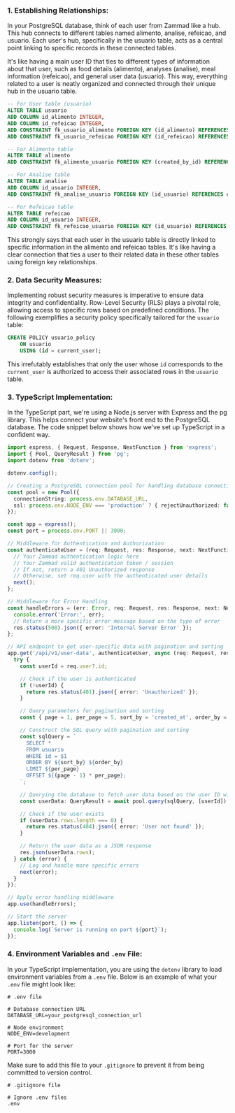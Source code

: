 ### 1. Establishing Relationships:

In your PostgreSQL database, think of each user from Zammad like a hub. This hub connects to different tables named alimento, analise, refeicao, and usuario. Each user's hub, specifically in the usuario table, acts as a central point linking to specific records in these connected tables.

It's like having a main user ID that ties to different types of information about that user, such as food details (alimento), analyses (analise), meal information (refeicao), and general user data (usuario). This way, everything related to a user is neatly organized and connected through their unique hub in the usuario table.

```sql
-- For User table (usuario)
ALTER TABLE usuario
ADD COLUMN id_alimento INTEGER,
ADD COLUMN id_refeicao INTEGER,
ADD CONSTRAINT fk_usuario_alimento FOREIGN KEY (id_alimento) REFERENCES alimento(id),
ADD CONSTRAINT fk_usuario_refeicao FOREIGN KEY (id_refeicao) REFERENCES refeicao(id);

-- For Alimento table
ALTER TABLE alimento
ADD CONSTRAINT fk_alimento_usuario FOREIGN KEY (created_by_id) REFERENCES usuario(id);

-- For Analise table
ALTER TABLE analise
ADD COLUMN id_usuario INTEGER,
ADD CONSTRAINT fk_analise_usuario FOREIGN KEY (id_usuario) REFERENCES usuario(id);

-- For Refeicao table
ALTER TABLE refeicao
ADD COLUMN id_usuario INTEGER,
ADD CONSTRAINT fk_refeicao_usuario FOREIGN KEY (id_usuario) REFERENCES usuario(id);

```

This strongly says that each user in the usuario table is directly linked to specific information in the alimento and refeicao tables. It's like having a clear connection that ties a user to their related data in these other tables using foreign key relationships.


### 2. Data Security Measures:

Implementing robust security measures is imperative to ensure data integrity and confidentiality. Row-Level Security (RLS) plays a pivotal role, allowing access to specific rows based on predefined conditions. The following exemplifies a security policy specifically tailored for the `usuario` table:

```sql
CREATE POLICY usuario_policy
    ON usuario
    USING (id = current_user);
```

This irrefutably establishes that only the user whose `id` corresponds to the `current_user` is authorized to access their associated rows in the `usuario` table.

### 3. TypeScript Implementation:

In the TypeScript part, we're using a Node.js server with Express and the pg library. This helps connect your website's front end to the PostgreSQL database. The code snippet below shows how we've set up TypeScript in a confident way.

```typescript
import express, { Request, Response, NextFunction } from 'express';
import { Pool, QueryResult } from 'pg';
import dotenv from 'dotenv';

dotenv.config();

// Creating a PostgreSQL connection pool for handling database connections
const pool = new Pool({
  connectionString: process.env.DATABASE_URL,
  ssl: process.env.NODE_ENV === 'production' ? { rejectUnauthorized: false } : false,
});

const app = express();
const port = process.env.PORT || 3000;

// Middleware for Authentication and Authorization
const authenticateUser = (req: Request, res: Response, next: NextFunction) => {
  // Your Zammad authentication logic here
  // Your Zammad valid authentication token / session
  // If not, return a 401 Unauthorized response
  // Otherwise, set req.user with the authenticated user details
  next();
};

// Middleware for Error Handling
const handleErrors = (err: Error, req: Request, res: Response, next: NextFunction) => {
  console.error('Error:', err);
  // Return a more specific error message based on the type of error
  res.status(500).json({ error: 'Internal Server Error' });
};

// API endpoint to get user-specific data with pagination and sorting
app.get('/api/v1/user-data', authenticateUser, async (req: Request, res: Response) => {
  try {
    const userId = req.user?.id;

    // Check if the user is authenticated
    if (!userId) {
      return res.status(401).json({ error: 'Unauthorized' });
    }

    // Query parameters for pagination and sorting
    const { page = 1, per_page = 5, sort_by = 'created_at', order_by = 'asc' } = req.query;

    // Construct the SQL query with pagination and sorting
    const sqlQuery = `
      SELECT *
      FROM usuario
      WHERE id = $1
      ORDER BY ${sort_by} ${order_by}
      LIMIT ${per_page}
      OFFSET ${(page - 1) * per_page};
    `;

    // Querying the database to fetch user data based on the user ID with pagination and sorting
    const userData: QueryResult = await pool.query(sqlQuery, [userId]);

    // Check if the user exists
    if (userData.rows.length === 0) {
      return res.status(404).json({ error: 'User not found' });
    }

    // Return the user data as a JSON response
    res.json(userData.rows);
  } catch (error) {
    // Log and handle more specific errors
    next(error);
  }
});

// Apply error handling middleware
app.use(handleErrors);

// Start the server
app.listen(port, () => {
  console.log(`Server is running on port ${port}`);
});
```
### 4. Environment Variables and `.env` File:

In your TypeScript implementation, you are using the `dotenv` library to load environment variables from a `.env` file. Below is an example of what your `.env` file might look like:

```plaintext
# .env file

# Database connection URL
DATABASE_URL=your_postgresql_connection_url

# Node environment
NODE_ENV=development

# Port for the server
PORT=3000
```

Make sure to add this file to your `.gitignore` to prevent it from being committed to version control.

```plaintext
# .gitignore file

# Ignore .env files
.env
```
